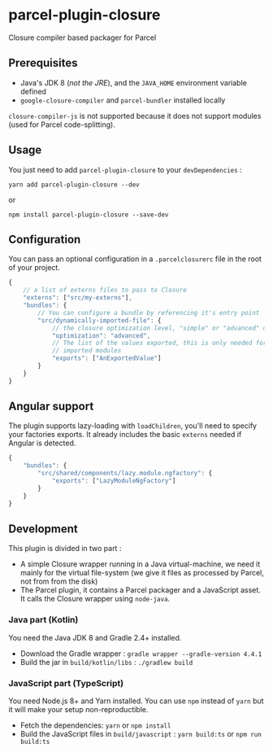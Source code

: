 # parcel-plugin-closure

Closure compiler based packager for Parcel

## Prerequisites

- Java's JDK 8 (*not the JRE*), and the `JAVA_HOME` environment variable defined
- `google-closure-compiler` and `parcel-bundler` installed locally

`closure-compiler-js` is not supported because it does not support modules (used for Parcel code-splitting).

## Usage

You just need to add `parcel-plugin-closure` to your `devDependencies` :

`yarn add parcel-plugin-closure --dev`

or

`npm install parcel-plugin-closure --save-dev`

## Configuration

You can pass an optional configuration in a `.parcelclosurerc` file in the root of your project.

```js
{
	// a list of externs files to pass to Closure
	"externs": ["src/my-externs"],
	"bundles": {
		// You can configure a bundle by referencing it's entry point
		"src/dynamically-imported-file": {
			// the closure optimization level, "simple" or "advanced" defaults to advanced
			"optimization": "advanced",
			// The list of the values exported, this is only needed for dynamically
			// imported modules
			"exports": ["AnExportedValue"]
		}
	}
}
```

## Angular support

The plugin supports lazy-loading with `loadChildren`, you'll need to specify your factories exports.
It already includes the basic `externs` needed if Angular is detected.


```js
{
	"bundles": {
		"src/shared/components/lazy.module.ngfactory": {
			"exports": ["LazyModuleNgFactory"]
		}
	}
}
```

## Development

This plugin is divided in two part :
- A simple Closure wrapper running in a Java virtual-machine, we need it mainly for the virtual file-system (we give it files as processed by Parcel, not from from the disk)
- The Parcel plugin, it contains a Parcel packager and a JavaScript asset. It calls the Closure wrapper using `node-java`.

### Java part (Kotlin)

You need the Java JDK 8 and Gradle 2.4+ installed.

- Download the Gradle wrapper : `gradle wrapper --gradle-version 4.4.1`
- Build the jar in `build/kotlin/libs` : `./gradlew build`

### JavaScript part (TypeScript)

You need Node.js 8+ and Yarn installed.
You can use `npm` instead of `yarn` but it will make your setup non-reproductible.

- Fetch the dependencies: `yarn` or `npm install`
- Build the JavaScript files in `build/javascript` : `yarn build:ts` or `npm run build:ts`
